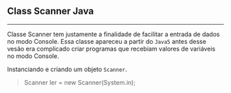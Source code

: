 ## Class Scanner Java
---

Classe Scanner tem justamente a finalidade de facilitar a entrada de dados no modo Console. Essa classe apareceu a partir do `Java5` antes desse vesão era complicado criar programas que recebiam valores de variáveis no modo Console.

Instanciando e criando um objeto `Scanner`.
> Scanner ler = new Scanner(System.in);


